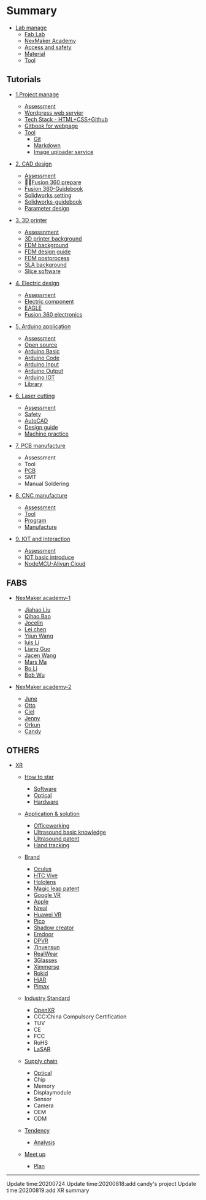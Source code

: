 # Summary

* [Lab manage](doc/0manage/labmanage.md)
    * [Fab Lab ](doc/Fab/FAB.md)
    * [NexMaker Academy](doc/0manage/nexmaker-academy.md)
    * [Access and safety](doc/0manage/access_safety.md)
    * [Material](doc/0manage/material.md)
    * [Tool](doc/0manage/tool.md)
   
 
  
  

## Tutorials
* [1.Project manage](https://git-scm.com/)
    * [Assessment](doc/1projectmanage/Assessment1.md)
    * [Wordpress web servier](doc/1projectmanage/wordpresswebservier.md)
    * [Tech Stack - HTML+CSS+Github](doc/1projectmanage/htmlcssgithub.md)
    * [Gitbook for webpage](doc/1projectmanage/git_gitbook.md)
    * [Tool](doc/1projectmanage/Tool1.md)
      * [Git](http://fabacademy.org/2018/recitations/version-control.html#1)
      * [Markdown](doc/1projectmanage/markdown.md)
      * [Image uploader service](doc/1projectmanage/imageuploadservice.md)
  
*  [2. CAD design](doc/2cad/cad.md)
    * [Assessment](doc/2cad/Assessment.md)
    * [Fusion 360 prepare](doc/2cad/Fusion360prepare.md)
    * [Fusion 360-Guidebook](doc/2cad/3D_Design_Fusion360.md)
    * [Solidworks setting](doc/2cad/Solidworks_download&installing.md)
    * [Solidworks-guidebook](doc/2cad/Solidworks.md)
    * [Parameter design](doc/2cad/parameterdesign.md) 

* [3. 3D printer](doc/3_3dprinter/assignment.md)
    * [Assessnment](doc/3_3dprinter/assignment.md)
    * [3D printer background](doc/3_3dprinter/1.3Dprintingbackground.md)
    * [FDM background](doc/3_3dprinter/2.FDM3Dprintingbackground.md)
    * [FDM design guide](doc/3_3dprinter/3.FDM-designguide.md)
    * [FDM postprocess](doc/3_3dprinter/5.FDM-postprocess.md)
    * [SLA background](doc/3_3dprinter/6.SLAbackground.md)
    * [Slice software](doc/3_3dprinter/3Dslicesoftware.md)

* [4. Electric design ](doc/4electric_design/basicknowledge.md)
    * [Assessment](doc/4electric_design/Assessment.md)
    * [Electric component](doc/4electric_design/electricparameter_component.md)
    * [EAGLE](https://knowledge.autodesk.com/support/eagle/troubleshooting/caas/sfdcarticles/sfdcarticles/Autodesk-EAGLE-now-included-with-Fusion-360.html)
    * [Fusion 360 electronics](https://www.autodesk.com/products/fusion-360/electronics-engineer)

* [5. Arduino application](https://www.arduino.cc/)
    * [Assessment](doc/5arduino/assessment.md)
    * [Open source](doc/5arduino/open_source.md)
    * [Arduino Basic](doc/5arduino/arduino_basic.md)
    * [Arduino Code](doc/5arduino/arduino_code.md)
    * [Arduino Input](doc/5arduino/Arduino_Input.md)
    * [Arduino Output](doc/5arduino/Arduino_output.md)
    * [Arduino IOT](doc/9IOT/NodeMCUESP8266_ALiYun.md)
    * [Library](https://www.arduino.cc/en/Tutorial/LibraryExamples)
   
* [6. Laser cutting](doc/6laser_cutter/basic.md)
    * [Assessment](doc/6laser_cutter/Assessment.md)
    * [Safety](doc/6laser_cutter/Safety.md)
    * [AutoCAD](doc/6laser_cutter/AutoCAD.md)
    * [Design guide](doc/6laser_cutter/Design_guide.md)
    * [Machine practice](doc/6laser_cutter/Machine_practice.md)
  
* [7. PCB manufacture](https://www.nexpcb.com/blog/smt-pcb-puzzle)
    * Assessment
    * Tool
    * [PCB](https://www.nexpcb.com/blog/what-is-a-printed-circuit-board-basic-pcb-concepts)
    * SMT
    * Manual Soldering
		
* [8. CNC manufacture](https://astromachineworks.com/what-is-cnc-machining/)
    * [Assessment](doc/8CNC_manufacture/Assessment.md)
    * [Tool](doc/8CNC_manufacture/tool.md)
    * [Program](doc/8CNC_manufacture/cncprogram.md)
    * [Manufacture](doc/8CNC_manufacture/cncmanufacture.md)

*  [9. IOT and Interaction](https://en.wikipedia.org/wiki/Internet_of_Things)
    * [Assessment](doc/9IOT/Assessment.md)
    * [IOT basic introduce](doc/9IOT/IOT_basic.md)
    * [NodeMCU-Aliyun Cloud](doc/9IOT/NodeMCUESP8266_ALiYun.md)

  
## FABS

* [NexMaker academy-1](fab-01/README.md)
   
    * [Jiahao Liu](https://nex-fab.gitlab.io/fab-01/jiahaoliu/)
    * [Qihao Bao](https://nex-fab.gitlab.io/fab-01/qihaobao/)
    * [Jocelin](https://nex-fab.gitlab.io/fab-01/jocelin/)
    * [Lei chen](https://nex-fab.gitlab.io/fab-01/chenlei/)
    * [Yijun Wang](https://nex-fab.gitlab.io/fab-01/yijunwang/)
    * [luis Li](https://nex-fab.gitlab.io/fab-01/luis/)
    * [Liang Guo](https://nex-fab.gitlab.io/fab-01/gl/)
    * [Jacen Wang](https://nex-fab.gitlab.io/fab-01/jacen/)
    * [Mars Ma](https://nex-fab.gitlab.io/fab-01/marsma/)
    * [Bo Li](https://nex-fab.gitlab.io/fab-01/bo-li/)
    * [Bob Wu](https://nex-fab.gitlab.io/fab-01/bobstudent/)

* [NexMaker academy-2](fab-02/README.md)
  * [June](https://nex-fab.gitlab.io/fab-02/june/)
  * [Otto](https://nex-fab.gitlab.io/fab-02/otto)
  * [Ciel](https://nex-fab.gitlab.io/fab-02/ciel)
  * [Jenny](https://nex-fab.gitlab.io/fab-02/jenny)
  * [Orkun](https://nex-fab.gitlab.io/fab-02/orkun )
  * [Candy]( https://nex-fab.gitlab.io/fab-02/candy/)



## OTHERS

* [XR](XR/readme.md)
  * [How to star](XR/how_to_star/aim.md)
    * [Software](XR/how_to_star/Software.md)
    * [Optical](XR/how_to_star/Optical.md)
    * [Hardware](XR/how_to_star/Hardware.md)
  * [Application & solution](XR/application_solution/aim.md)
    * [Officeworking](XR/application_solution/officeworking.md)
    * [Ultrasound basic knowledge](XR/application_solution/Ultrasound.md)
    * [Ultrasound patent](XR/application_solution/xrultrasoudpatent.md)
    * [Hand tracking](XR/application_solution/hand_tracking.md)
  * [Brand](XR/brand/aim.md)
    * [Oculus](https://developer.oculus.com/documentation/)
    * [HTC Vive](https://developer.vive.com/resources/?site=us&_ga=2.168114337.1254247147.1597807540-2051330671.1597807540)
    * [Hololens](XR/brand/Hololens.md)
    * [Magic leap patent](XR/brand/magicleap.md)
    * [Google VR](https://developers.google.cn/vr/design/sticker-sheet)
    * [Apple ](XR/brand/apple.md)
    * [Nreal](https://www.nreal.ai/)
    * [Huawei VR](https://consumer.huawei.com/cn/wearables/vr-glass/)
    * [Pico](XR/brand/pico.md)
    * [Shadow creator](XR/brand/Shadow_creator.md)
    * [Emdoor](XR/brand/emdoor.md)
    * [DPVR](XR/brand/dpvr.md)
    * [7Invensun](XR/brand/7invensun.md)
    * [RealWear](XR/brand/realwear.md)
    * [3Glasses](XR/brand/3glasses.md)
    * [Ximmerse](XR/brand/XIMMERSE.md)
    * [Rokid](XR/brand/rokid.md)
    * [HiAR](XR/brand/hiar.md)
    * [Pimax](XR/brand/pimax.md)

  * [Industry Standard](XR/Standard/aim.md)
    * [OpenXR](XR/Standard/OpenXR.md) 
    * CCC:China Compulsory Certification
    * TUV
    * CE
    * FCC
    * RoHS
    * [LaSAR](XR/Standard/lasar.md)
  * [Supply chain](XR/supplychain/aim.md)
    * [Optical](XR/supplychain/Optical.md)
    * Chip
    * Memory
    * Displaymodule
    * Sensor
    * Camera
    * OEM
    * ODM
  * [Tendency](XR/tendency/aim.md)
    * [Analysis](XR/tendency/Analysis.md) 
  * [Meet up](XR/meetup/aim.md)
    * [Plan](XR/meetup/plan.md)




*****

Update time:20200724
Update time:20200818:add candy's project 
Update time:20200819:add XR summary
